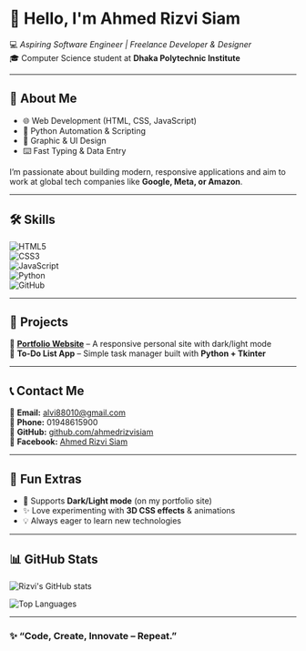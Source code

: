 # 👋 Hello, I'm Ahmed Rizvi Siam  

💻 *Aspiring Software Engineer | Freelance Developer & Designer*  
🎓 Computer Science student at **Dhaka Polytechnic Institute**  

---

## 🚀 About Me  
- 🌐 Web Development (HTML, CSS, JavaScript)  
- 🐍 Python Automation & Scripting  
- 🎨 Graphic & UI Design  
- ⌨️ Fast Typing & Data Entry  

I’m passionate about building modern, responsive applications and aim to work at global tech companies like **Google, Meta, or Amazon**.  

---

## 🛠 Skills  
![HTML5](https://img.shields.io/badge/HTML5-E34F26?style=for-the-badge&logo=html5&logoColor=white)  
![CSS3](https://img.shields.io/badge/CSS3-1572B6?style=for-the-badge&logo=css3&logoColor=white)  
![JavaScript](https://img.shields.io/badge/JavaScript-F7DF1E?style=for-the-badge&logo=javascript&logoColor=black)  
![Python](https://img.shields.io/badge/Python-3776AB?style=for-the-badge&logo=python&logoColor=white)  
![GitHub](https://img.shields.io/badge/GitHub-181717?style=for-the-badge&logo=github&logoColor=white)  

---

## 📌 Projects  
🔹 **[Portfolio Website](#)** – A responsive personal site with dark/light mode  
🔹 **To-Do List App** – Simple task manager built with **Python + Tkinter**  

---

## 📞 Contact Me  
📧 **Email:** [alvi88010@gmail.com](mailto:alvi88010@gmail.com)  
📱 **Phone:** 01948615900  
🐙 **GitHub:** [github.com/ahmedrizvisiam](https://github.com/ahmedrizvisiam)  
📘 **Facebook:** [Ahmed Rizvi Siam](https://www.facebook.com/rijuorsiam)  

---

## 🌙 Fun Extras  
- 🔄 Supports **Dark/Light mode** (on my portfolio site)  
- ✨ Love experimenting with **3D CSS effects** & animations  
- 💡 Always eager to learn new technologies  

---

## 📊 GitHub Stats  
![Rizvi's GitHub stats](https://github-readme-stats.vercel.app/api?username=ahmedrizvisiam&show_icons=true&theme=radical)  

![Top Languages](https://github-readme-stats.vercel.app/api/top-langs/?username=ahmedrizvisiam&layout=compact&theme=radical)  

---

### ✨ “Code, Create, Innovate – Repeat.”
